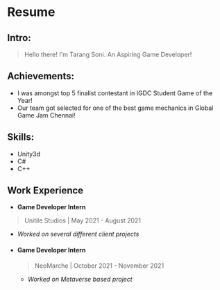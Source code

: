 # Resume

## Intro:
>Hello there!
>I'm Tarang Soni. An Aspiring Game Developer!

## Achievements:
* I was amongst top 5 finalist contestant in IGDC Student Game of the Year!
* Our team got selected for one of the best game mechanics in Global Game Jam Chennai!

## Skills:
* Unity3d
* C#
* C++

## Work Experience
* **Game Developer Intern**
> Unitile Studios | May 2021 - August 2021
   * *Worked on several different client projects*

* #### Game Developer Intern
  > NeoMarche | October 2021 - November 2021

  * *Worked on Metaverse based project*


 
